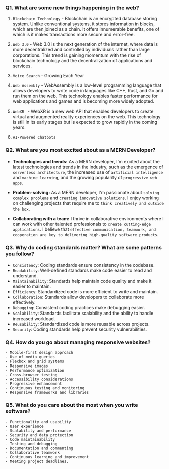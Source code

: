 ### Q1. What are some new things happening in the web?
1. `Blockchain Technology` - Blockchain is an encrypted database storing system. Unlike conventional systems, it stores information in blocks, which are then joined as a chain. It offers innumerable benefits, one of which is it makes transactions more secure and error-free. 

2. `Web 3.0` - Web 3.0 is the next generation of the internet, where data is more decentralized and controlled by individuals rather than large corporations. This trend is gaining momentum with the rise of blockchain technology and the decentralization of applications and services.

3. `Voice Search` - Growing Each Year

4. `Web Assembly` - WebAssembly is a low-level programming language that allows developers to write code in languages like C++, Rust, and Go and run them on the web. This technology enables faster performance for web applications and games and is becoming more widely adopted.

5. `WebXR ` - WebXR is a new web API that enables developers to create virtual and augmented reality experiences on the web. This technology is still in its early stages but is expected to grow rapidly in the coming years.

6.  `AI-Powered Chatbots`

### Q2. What are you most excited about as a MERN Developer?
- **Technologies and trends:** As a MERN developer, I'm excited about the latest technologies and trends in the industry, such as the emergence of `serverless architecture`, the increased use of `artificial intelligence` and `machine learning`, and the growing popularity of `progressive web apps`.

- **Problem-solving:** As a MERN developer, I'm passionate about `solving complex problems` and `creating innovative solutions`. I enjoy working on challenging projects that require me to `think creatively and outside the box`.

- **Collaborating with a team:** I thrive in collaborative environments where I can work with other talented professionals to `create cutting-edge applications`. I believe that `effective communication, teamwork, and cooperation are key to delivering high-quality software products`.


### Q3. Why do coding standards matter? What are some patterns you follow?
- `Consistency`: Coding standards ensure consistency in the codebase.
- `Readability`: Well-defined standards make code easier to read and understand.
- `Maintainability`: Standards help maintain code quality and make it easier to maintain.
- `Efficiency`: Standardized code is more efficient to write and maintain.
- `Collaboration`: Standards allow developers to collaborate more effectively.
- `Debugging`: Consistent coding practices make debugging easier.
- `Scalability`: Standards facilitate scalability and the ability to handle increased workload.
- `Reusability`: Standardized code is more reusable across projects.
- `Security`: Coding standards help prevent security vulnerabilities.


### Q4. How do you go about managing responsive websites?

```
- Mobile-first design approach
- Use of media queries
- Flexbox and grid systems
- Responsive images
- Performance optimization
- Cross-browser testing
- Accessibility considerations
- Progressive enhancement
- Continuous testing and monitoring
- Responsive frameworks and libraries
```

### Q5. What do you care about the most when you write software?

```
- Functionality and usability
- User experience
- Scalability and performance
- Security and data protection
- Code maintainability
- Testing and debugging
- Documentation and commenting
- Collaborative teamwork
- Continuous learning and improvement
- Meeting project deadlines.
```

